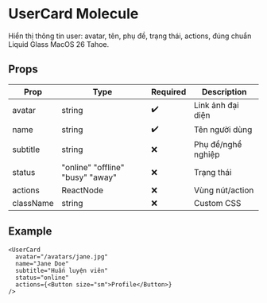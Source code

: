 # UserCard Molecule

Hiển thị thông tin user: avatar, tên, phụ đề, trạng thái, actions, đúng chuẩn Liquid Glass MacOS 26 Tahoe.

## Props

| Prop     | Type                                              | Required | Description               |
|----------|---------------------------------------------------|----------|---------------------------|
| avatar   | string                                            | ✔️       | Link ảnh đại diện         |
| name     | string                                            | ✔️       | Tên người dùng            |
| subtitle | string                                            | ❌       | Phụ đề/nghề nghiệp        |
| status   | "online" "offline" "busy" "away"                  | ❌       | Trạng thái                |
| actions  | ReactNode                                         | ❌       | Vùng nút/action           |
| className| string                                            | ❌       | Custom CSS                |

## Example

```tsx
<UserCard
  avatar="/avatars/jane.jpg"
  name="Jane Doe"
  subtitle="Huấn luyện viên"
  status="online"
  actions={<Button size="sm">Profile</Button>}
/>
